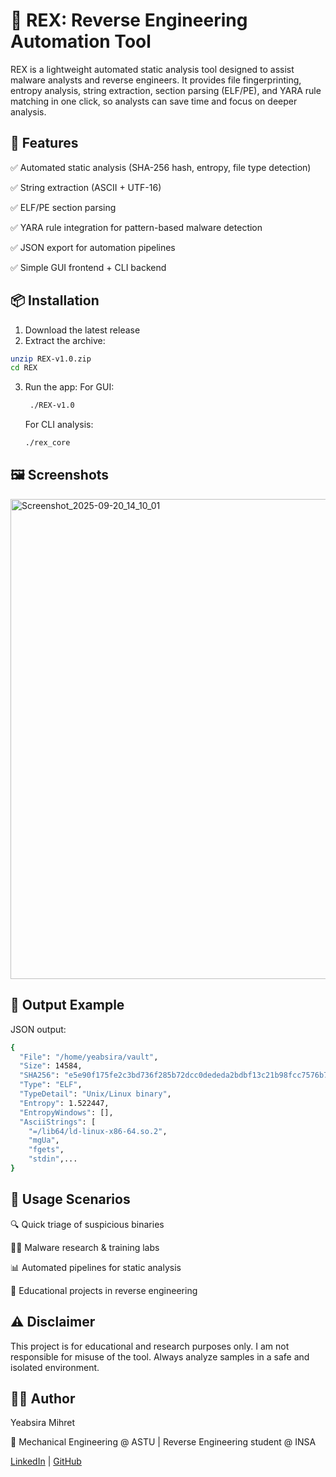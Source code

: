 # 🧩 REX: Reverse Engineering Automation Tool

REX is a lightweight automated static analysis tool designed to assist malware analysts and reverse engineers. It provides file fingerprinting, entropy analysis, string extraction, section parsing (ELF/PE), and YARA rule matching in one click, so analysts can save time and focus on deeper analysis.

## 🚀 Features

✅ Automated static analysis (SHA-256 hash, entropy, file type detection)

✅ String extraction (ASCII + UTF-16)

✅ ELF/PE section parsing

✅ YARA rule integration for pattern-based malware detection

✅ JSON export for automation pipelines

✅ Simple GUI frontend + CLI backend

## 📦 Installation

1. Download the latest release
2. Extract the archive:
```bash
unzip REX-v1.0.zip
cd REX
```
3. Run the app:
   For GUI:
   ```bash
    ./REX-v1.0
   ```
   For CLI analysis:
   ```bash
   ./rex_core
   ```
## 🖼️ Screenshots
<img width="1366" height="768" alt="Screenshot_2025-09-20_14_10_01" src="https://github.com/user-attachments/assets/105fd843-c0de-4ab5-9b1c-a2f5239beee6" />

## 📂 Output Example
JSON output:
```bash
{
  "File": "/home/yeabsira/vault",
  "Size": 14584,
  "SHA256": "e5e90f175fe2c3bd736f285b72dcc0dededa2bdbf13c21b98fcc7576b7588f15",
  "Type": "ELF",
  "TypeDetail": "Unix/Linux binary",
  "Entropy": 1.522447,
  "EntropyWindows": [],
  "AsciiStrings": [
    "=/lib64/ld-linux-x86-64.so.2",
    "mgUa",
    "fgets",
    "stdin",...
}
```
## 📖 Usage Scenarios

🔍 Quick triage of suspicious binaries

🧑‍💻 Malware research & training labs

📊 Automated pipelines for static analysis

🎯 Educational projects in reverse engineering

## ⚠️ Disclaimer

This project is for educational and research purposes only.
I am not responsible for misuse of the tool. Always analyze samples in a safe and isolated environment.

## 👨‍💻 Author

Yeabsira Mihret

📌 Mechanical Engineering @ ASTU | Reverse Engineering student @ INSA

 [LinkedIn](https://www.linkedin.com/in/yeabsira-mihret) | [GitHub](https://github.com/yeabsira-mihret)
